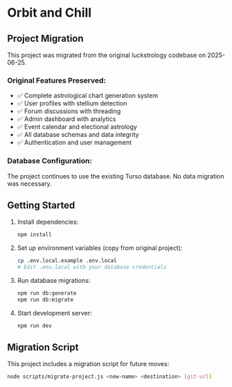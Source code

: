 # Orbit and Chill

## Project Migration
This project was migrated from the original luckstrology codebase on 2025-06-25.

### Original Features Preserved:
- ✅ Complete astrological chart generation system
- ✅ User profiles with stellium detection
- ✅ Forum discussions with threading
- ✅ Admin dashboard with analytics
- ✅ Event calendar and electional astrology
- ✅ All database schemas and data integrity
- ✅ Authentication and user management

### Database Configuration:
The project continues to use the existing Turso database. No data migration was necessary.

## Getting Started

1. Install dependencies:
   ```bash
   npm install
   ```

2. Set up environment variables (copy from original project):
   ```bash
   cp .env.local.example .env.local
   # Edit .env.local with your database credentials
   ```

3. Run database migrations:
   ```bash
   npm run db:generate
   npm run db:migrate
   ```

4. Start development server:
   ```bash
   npm run dev
   ```

## Migration Script
This project includes a migration script for future moves:
```bash
node scripts/migrate-project.js <new-name> <destination> [git-url]
```
